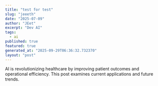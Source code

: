 ```yaml
---
title: "test for test"
slug: "jeeeth"
date: "2025-07-09"
author: "JEet"
excerpt: "Dev AI"
tags:
  - ai
published: true
featured: true
generated_at: "2025-09-29T06:36:32.732370"
layout: "post"
---
```


AI is revolutionizing healthcare by improving patient outcomes and operational efficiency. This post examines current applications and future trends.